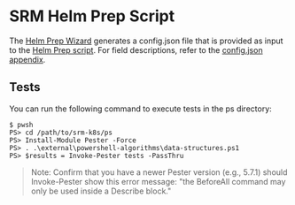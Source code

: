 # SRM Helm Prep Script

The [Helm Prep Wizard](../helm-prep-wizard.ps1) generates a config.json file that is provided as input to the [Helm Prep script](helm-prep.ps1). For field descriptions, refer to the [config.json appendix](../docs/DeploymentGuide.md#configjson).

## Tests

You can run the following command to execute tests in the ps directory:

```
$ pwsh
PS> cd /path/to/srm-k8s/ps
PS> Install-Module Pester -Force
PS> . .\external\powershell-algorithms\data-structures.ps1
PS> $results = Invoke-Pester tests -PassThru
```

>Note: Confirm that you have a newer Pester version (e.g., 5.7.1) should Invoke-Pester show this error message: "the BeforeAll command may only be used inside a Describe block."